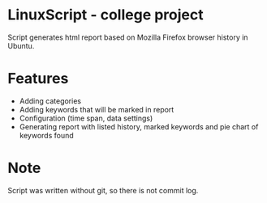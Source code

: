 # LinuxScript - college project
Script generates html report based on Mozilla Firefox browser history in Ubuntu.

# Features
- Adding categories
- Adding keywords that will be marked in report
- Configuration (time span, data settings)
- Generating report with listed history, marked keywords and pie chart of keywords found

# Note
Script was written without git, so there is not commit log.
